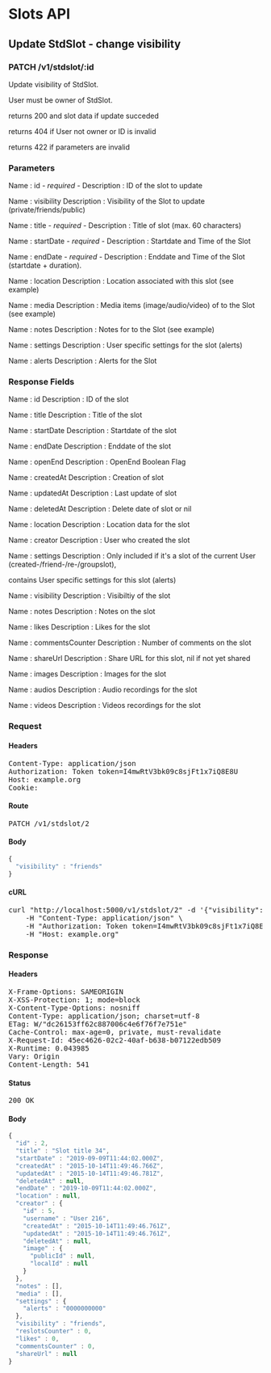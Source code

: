 # Slots API

## Update StdSlot - change visibility

### PATCH /v1/stdslot/:id

Update visibility of StdSlot.

User must be owner of StdSlot.

returns 200 and slot data if update succeded 

returns 404 if User not owner or ID is invalid

returns 422 if parameters are invalid

### Parameters

Name : id *- required -*
Description : ID of the slot to update

Name : visibility
Description : Visibility of the Slot to update (private/friends/public)

Name : title *- required -*
Description : Title of slot (max. 60 characters)

Name : startDate *- required -*
Description : Startdate and Time of the Slot

Name : endDate *- required -*
Description : Enddate and Time of the Slot (startdate + duration).

Name : location
Description : Location associated with this slot (see example)

Name : media
Description : Media items (image/audio/video) of to the Slot (see example)

Name : notes
Description : Notes for to the Slot (see example)

Name : settings
Description : User specific settings for the slot (alerts)

Name : alerts
Description : Alerts for the Slot


### Response Fields

Name : id
Description : ID of the slot

Name : title
Description : Title of the slot

Name : startDate
Description : Startdate of the slot

Name : endDate
Description : Enddate of the slot

Name : openEnd
Description : OpenEnd Boolean Flag

Name : createdAt
Description : Creation of slot

Name : updatedAt
Description : Last update of slot

Name : deletedAt
Description : Delete date of slot or nil

Name : location
Description : Location data for the slot

Name : creator
Description : User who created the slot

Name : settings
Description : Only included if it&#39;s a slot of the current User (created-/friend-/re-/groupslot),

contains User specific settings for this slot (alerts)

Name : visibility
Description : Visibiltiy of the slot

Name : notes
Description : Notes on the slot

Name : likes
Description : Likes for the slot

Name : commentsCounter
Description : Number of comments on the slot

Name : shareUrl
Description : Share URL for this slot, nil if not yet shared

Name : images
Description : Images for the slot

Name : audios
Description : Audio recordings for the slot

Name : videos
Description : Videos recordings for the slot

### Request

#### Headers

<pre>Content-Type: application/json
Authorization: Token token=I4mwRtV3bk09c8sjFt1x7iQ8E8U
Host: example.org
Cookie: </pre>

#### Route

<pre>PATCH /v1/stdslot/2</pre>

#### Body
```javascript
{
  "visibility" : "friends"
}
```


#### cURL

<pre class="request">curl &quot;http://localhost:5000/v1/stdslot/2&quot; -d &#39;{&quot;visibility&quot;:&quot;friends&quot;}&#39; -X PATCH \
	-H &quot;Content-Type: application/json&quot; \
	-H &quot;Authorization: Token token=I4mwRtV3bk09c8sjFt1x7iQ8E8U&quot; \
	-H &quot;Host: example.org&quot;</pre>

### Response

#### Headers

<pre>X-Frame-Options: SAMEORIGIN
X-XSS-Protection: 1; mode=block
X-Content-Type-Options: nosniff
Content-Type: application/json; charset=utf-8
ETag: W/&quot;dc26153ff62c887006c4e6f76f7e751e&quot;
Cache-Control: max-age=0, private, must-revalidate
X-Request-Id: 45ec4626-02c2-40af-b638-b07122edb509
X-Runtime: 0.043985
Vary: Origin
Content-Length: 541</pre>

#### Status

<pre>200 OK</pre>

#### Body

```javascript
{
  "id" : 2,
  "title" : "Slot title 34",
  "startDate" : "2019-09-09T11:44:02.000Z",
  "createdAt" : "2015-10-14T11:49:46.766Z",
  "updatedAt" : "2015-10-14T11:49:46.781Z",
  "deletedAt" : null,
  "endDate" : "2019-10-09T11:44:02.000Z",
  "location" : null,
  "creator" : {
    "id" : 5,
    "username" : "User 216",
    "createdAt" : "2015-10-14T11:49:46.761Z",
    "updatedAt" : "2015-10-14T11:49:46.761Z",
    "deletedAt" : null,
    "image" : {
      "publicId" : null,
      "localId" : null
    }
  },
  "notes" : [],
  "media" : [],
  "settings" : {
    "alerts" : "0000000000"
  },
  "visibility" : "friends",
  "reslotsCounter" : 0,
  "likes" : 0,
  "commentsCounter" : 0,
  "shareUrl" : null
}
```
